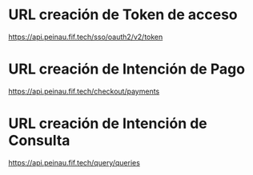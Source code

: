 # URL creación de Token de acceso

https://api.peinau.fif.tech/sso/oauth2/v2/token

# URL creación de Intención de Pago

https://api.peinau.fif.tech/checkout/payments

# URL creación de Intención de Consulta

https://api.peinau.fif.tech/query/queries
